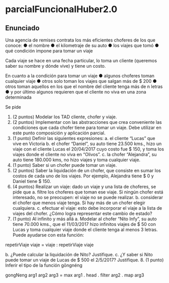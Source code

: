 # parcialFuncionalHuber2.0

## Enunciado

Una agencia de remises contrata los más eficientes choferes de los que conoce:
●	el nombre
●	el kilometraje de su auto
●	los viajes que tomó
●	qué condición impone para tomar un viaje

Cada viaje se hace en una fecha particular, lo toma un cliente (queremos saber su nombre y dónde vive) y tiene un costo.

En cuanto a la condición para tomar un viaje
●	algunos choferes toman cualquier viaje
●	otros solo toman los viajes que salgan más de $ 200
●	otros toman aquellos en los que el nombre del cliente tenga más de n letras
●	y por último algunos requieren que el cliente no viva en una zona determinada

Se pide
1.	(2 puntos) Modelar los TAD cliente, chofer y viaje. 
2.	(2 puntos) Implementar con las abstracciones que crea conveniente las condiciones que cada chofer tiene para tomar un viaje. Debe utilizar en este punto composición y aplicación parcial.
3.	(1 punto) Definir las siguientes expresiones: 
a.	el cliente “Lucas” que vive en Victoria
b.	el chofer “Daniel”, su auto tiene 23.500 kms., hizo un viaje con el cliente Lucas el 20/04/2017 cuyo costo fue $ 150, y toma los viajes donde el cliente no viva en “Olivos”.
c.	la chofer “Alejandra”, su auto tiene 180.000 kms, no hizo viajes y toma cualquier viaje.
4.	(1 punto) Saber si un chofer puede tomar un viaje.
5.	(2 puntos) Saber la liquidación de un chofer, que consiste en sumar los costos de cada uno de los viajes. Por ejemplo, Alejandra tiene $ 0 y Daniel tiene $ 150.
6.	(4 puntos) Realizar un viaje: dado un viaje y una lista de choferes, se pide que
a.	filtre los choferes que toman ese viaje. Si ningún chofer está interesado, no se preocupen: el viaje no se puede realizar.
b.	considerar el chofer que menos viaje tenga. Si hay más de un chofer elegir cualquiera.
c.	efectuar el viaje: esto debe incorporar el viaje a la lista de viajes del chofer. ¿Cómo logra representar este cambio de estado?
7.	(1 punto) Al infinito y más allá
a.	Modelar al chofer “Nito Infy”, su auto tiene 70.000 kms., que el 11/03/2017 hizo infinitos viajes de $ 50 con Lucas y toma cualquier viaje donde el cliente tenga al menos 3 letras. Puede ayudarse con esta función:

repetirViaje viaje = viaje : repetirViaje viaje

b.	¿Puede calcular la liquidación de Nito? Justifique.
c.	¿Y saber si Nito puede tomar un viaje de Lucas de $ 500 el 2/5/2017? Justifique. 
8.	(1 punto) Inferir el tipo de la función gōngnéng

gongNeng arg1 arg2 arg3 = 
     max arg1 . head . filter arg2 . map arg3
